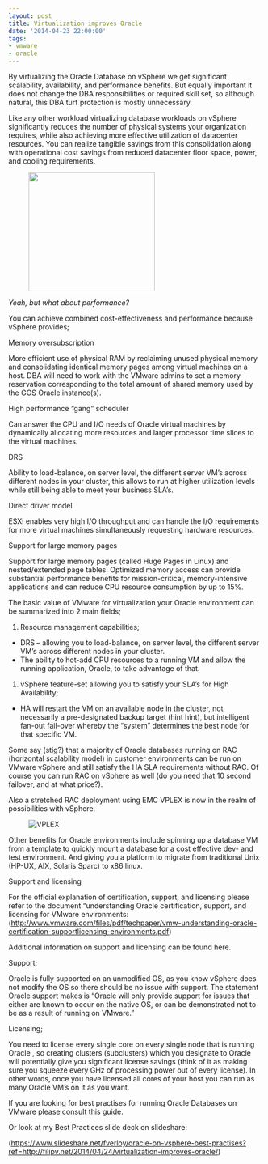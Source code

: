 ```yaml
---
layout: post
title: Virtualization improves Oracle
date: '2014-04-23 22:00:00'
tags:
- vmware
- oracle
---
```


By virtualizing the Oracle Database on vSphere we get significant scalability, availability, and performance benefits. But equally important it does not change the DBA responsibilities or required skill set, so although natural, this DBA turf protection is mostly unnecessary.

Like any other workload virtualizing database workloads on vSphere significantly reduces the number of physical systems your organization requires, while also achieving more effective utilization of datacenter resources. You can realize tangible savings from this consolidation along with operational cost savings from reduced datacenter floor space, power, and cooling requirements.

<figure class="kg-card kg-image-card"><img src=" __GHOST_URL__ /content/images/2021/08/oracle1.jpg" class="kg-image" alt loading="lazy" width="250" height="235"></figure>

_Yeah, but what about performance?_

You can achieve combined cost-effectiveness and performance because vSphere provides;

Memory oversubscription

More efficient use of physical RAM by reclaiming unused physical memory and consolidating identical memory pages among virtual machines on a host. DBA will need to work with the VMware admins to set a memory reservation corresponding to the total amount of shared memory used by the GOS Oracle instance(s).

High performance “gang” scheduler

Can answer the CPU and I/O needs of Oracle virtual machines by dynamically allocating more resources and larger processor time slices to the virtual machines.

DRS

Ability to load-balance, on server level, the different server VM’s across different nodes in your cluster, this allows to run at higher utilization levels while still being able to meet your business SLA’s.

Direct driver model

ESXi enables very high I/O throughput and can handle the I/O requirements for more virtual machines simultaneously requesting hardware resources.

Support for large memory pages

Support for large memory pages (called Huge Pages in Linux) and nested/extended page tables. Optimized memory access can provide substantial performance benefits for mission-critical, memory-intensive applications and can reduce CPU resource consumption by up to 15%.

The basic value of VMware for virtualization your Oracle environment can be summarized into 2 main fields;

1. Resource management capabilities;

- DRS – allowing you to load-balance, on server level, the different server VM’s across different nodes in your cluster.
- The ability to hot-add CPU resources to a running VM and allow the running application, Oracle, to take advantage of that.

1. vSphere feature-set allowing you to satisfy your SLA’s for High Availability;

- HA will restart the VM on an available node in the cluster, not necessarily a pre-designated backup target (hint hint), but intelligent fan-out fail-over whereby the “system” determines the best node for that specific VM.

Some say (stig?) that a majority of Oracle databases running on RAC (horizontal scalability model) in customer environments can be run on VMware vSphere and still satisfy the HA SLA requirements without RAC. Of course you can run RAC on vSphere as well (do you need that 10 second failover, and at what price?).

Also a stretched RAC deployment using EMC VPLEX is now in the realm of possibilities with vSphere.

<figure class="kg-card kg-image-card"><img src="https://img.youtube.com/vi/n_gY9JQtDvo/0.jpg" class="kg-image" alt="VPLEX" loading="lazy"></figure>

Other benefits for Oracle environments include spinning up a database VM from a template to quickly mount a database for a cost effective dev- and test environment. And giving you a platform to migrate from traditional Unix (HP-UX, AIX, Solaris Sparc) to x86 linux.

Support and licensing

For the official explanation of certification, support, and licensing please refer to the document “understanding Oracle certification, support, and licensing for VMware environments: (http://www.vmware.com/files/pdf/techpaper/vmw-understanding-oracle-certification-supportlicensing-environments.pdf)

Additional information on support and licensing can be found here.

Support;

Oracle is fully supported on an unmodified OS, as you know vSphere does not modify the OS so there should be no issue with support. The statement Oracle support makes is “Oracle will only provide support for issues that either are known to occur on the native OS, or can be demonstrated not to be as a result of running on VMware.”

Licensing;

You need to license every single core on every single node that is running Oracle , so creating clusters (subclusters) which you designate to Oracle will potentially give you significant license savings (think of it as making sure you squeeze every GHz of processing power out of every license). In other words, once you have licensed all cores of your host you can run as many Oracle VM’s on it as you want.

If you are looking for best practises for running Oracle Databases on VMware please consult this guide.

Or look at my Best Practices slide deck on slideshare:

(https://www.slideshare.net/fverloy/oracle-on-vsphere-best-practises?ref=http://filipv.net/2014/04/24/virtualization-improves-oracle/)

